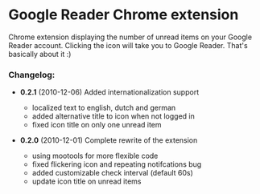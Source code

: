 Google Reader Chrome extension
==============================

Chrome extension displaying the number of unread items on your Google Reader account. Clicking the icon will take you to Google Reader. That's basically about it :)

### Changelog:
- **0.2.1** (2010-12-06) Added internationalization support
	- localized text to english, dutch and german
	- added alternative title to icon when not logged in
	- fixed icon title on only one unread item

- **0.2.0** (2010-12-01) Complete rewrite of the extension
	- using mootools for more flexible code
	- fixed flickering icon and repeating notifcations bug
	- added customizable check interval (default 60s)
	- update icon title on unread items